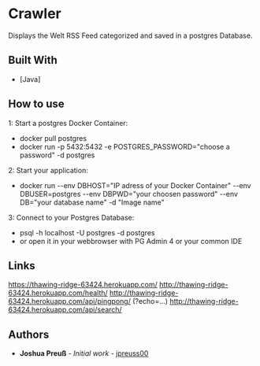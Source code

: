 # Crawler

Displays the Welt RSS Feed categorized and saved in a postgres Database.

## Built With

* [Java]

## How to use

1: Start a postgres Docker Container:
* docker pull postgres
* docker run -p 5432:5432 -e POSTGRES_PASSWORD="choose a password" -d postgres

2: Start your application:
* docker run --env DBHOST="IP adress of your Docker Container" --env DBUSER=postgres --env DBPWD="your choosen password" --env DB="your database name" -d "Image name"

3: Connect to your Postgres Database:
* psql -h localhost -U postgres -d postgres
* or open it in your webbrowser with PG Admin 4 or your common IDE

## Links

https://thawing-ridge-63424.herokuapp.com/
http://thawing-ridge-63424.herokuapp.com/health/
http://thawing-ridge-63424.herokuapp.com/api/pingpong/ (?echo=...)
http://thawing-ridge-63424.herokuapp.com/api/search/

## Authors

* **Joshua Preuß** - *Initial work* - [jpreuss00](https://github.com/jpreuss00)
